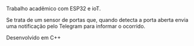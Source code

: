 Trabalho acadêmico com ESP32 e ioT.

Se trata de um sensor de portas que, quando detecta a porta aberta envia uma notificação pelo Telegram para informar o ocorrido.

Desenvolvido em C++
